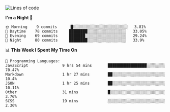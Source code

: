 <!--START_SECTION:waka-->
![Lines of code](https://img.shields.io/badge/From%20Hello%20World%20I%27ve%20Written-455402%20lines%20of%20code-blue)

**I'm a Night 🦉** 

```text
🌞 Morning    9 commits      █░░░░░░░░░░░░░░░░░░░░░░░░   3.81% 
🌆 Daytime    78 commits     ████████░░░░░░░░░░░░░░░░░   33.05% 
🌃 Evening    69 commits     ███████░░░░░░░░░░░░░░░░░░   29.24% 
🌙 Night      80 commits     ████████░░░░░░░░░░░░░░░░░   33.9%

```


📊 **This Week I Spent My Time On** 

```text
💬 Programming Languages: 
JavaScript               9 hrs 54 mins       █████████████████░░░░░░░░   70.47% 
Markdown                 1 hr 27 mins        ██░░░░░░░░░░░░░░░░░░░░░░░   10.4% 
JSON                     1 hr 25 mins        ██░░░░░░░░░░░░░░░░░░░░░░░   10.11% 
Other                    31 mins             █░░░░░░░░░░░░░░░░░░░░░░░░   3.76% 
SCSS                     19 mins             ░░░░░░░░░░░░░░░░░░░░░░░░░   2.36%

```


<!--END_SECTION:waka-->
